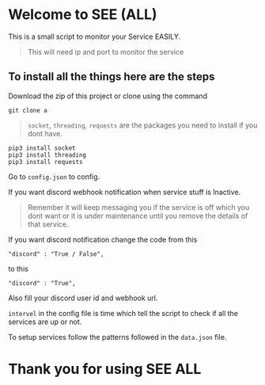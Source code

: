 # Welcome to SEE (ALL)

This is a small script to monitor your Service EASILY.

> This will need ip and port to monitor the service

## To install all the things here are the steps

Download the zip of this project or clone using the command
```
git clone a
```

> `socket`, `threading`, `requests` are the packages you need to install if you dont have.

```
pip3 install socket
pip3 install threading
pip3 install requests
```

Go to `config.json` to config.

If you want discord webhook notification when service stuff is Inactive.
> Remember it will keep messaging you if the service is off which you dont want or it is under maintenance until you remove the details of that service.

If you want discord notification change the code from this

```
"discord" : "True / False",
```
to this

```
"discord" : "True",
```

Also fill your discord user id and webhook url.

`intervel` in the config file is time which tell the script to check if all the services are up or not.

To setup services follow the patterns followed in the `data.json` file.

# Thank you for using SEE ALL